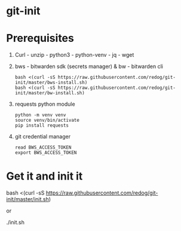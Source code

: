 git-init
========

# Prerequisites
  1. Curl - unzip - python3 - python-venv - jq - wget
  
  1. bws - bitwarden sdk (secrets manager) & bw - bitwarden cli
    
     ```
     bash <(curl -sS https://raw.githubusercontent.com/redog/git-init/master/bws-install.sh)
     bash <(curl -sS https://raw.githubusercontent.com/redog/git-init/master/bw-install.sh)
  1. requests python module
    
     ```
     python -m venv venv
     source venv/bin/activate
     pip install requests
  1. git credential manager

    
     ```  
     read BWS_ACCESS_TOKEN
     export BWS_ACCESS_TOKEN

# Get it and init it

bash <(curl -sS https://raw.githubusercontent.com/redog/git-init/master/init.sh)

or

./init.sh
